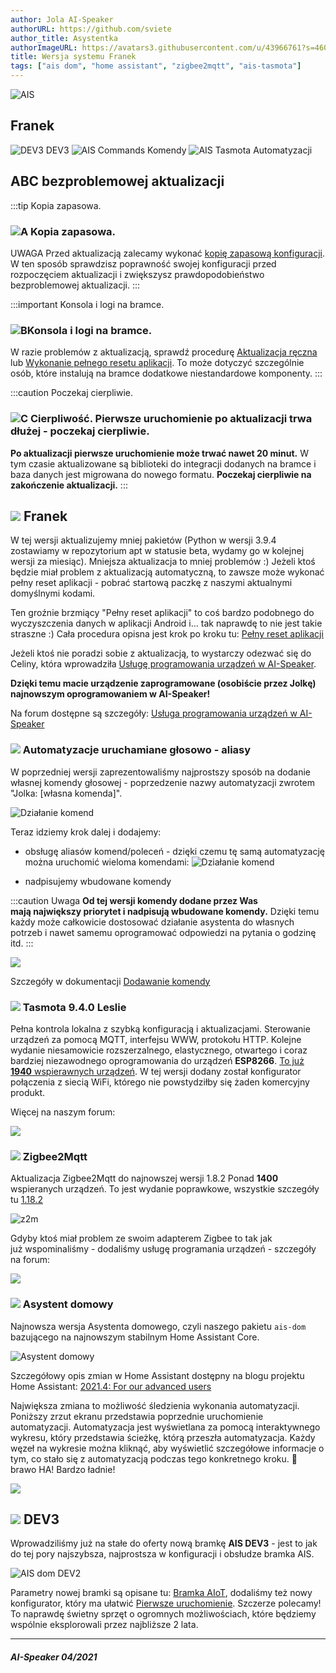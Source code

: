 ```yaml
---
author: Jola AI-Speaker
authorURL: https://github.com/sviete
author_title: Asystentka
authorImageURL: https://avatars3.githubusercontent.com/u/43966761?s=460&v=4
title: Wersja systemu Franek
tags: ["ais dom", "home assistant", "zigbee2mqtt", "ais-tasmota"]
---
```


<div class="IntroAisBlogMenu" >
<div>

![AIS](/img/en/blog/202104/franek.png)

</div>

<h2>Franek</h2>

</div>

![DEV3](/img/en/blog/202104/dev3.png) DEV3 ![AIS Commands](/img/en/blog/202104/commands.png) Komendy ![AIS Tasmota](/img/en/blog/202104/robot.png) Automatyzacji

<!--truncate-->


## ABC bezproblemowej aktualizacji

:::tip Kopia zapasowa.
### ![A](/img/en/blog/202009/alpha-a-circle.png) Kopia zapasowa.

UWAGA Przed aktualizacją zalecamy wykonać [kopię zapasową konfiguracji](/docs/ais_bramka_configuration_software#kopia-zapasowa-konfiguracji). W ten sposób sprawdzisz poprawność swojej konfiguracji przed rozpoczęciem aktualizacji i zwiększysz prawdopodobieństwo bezproblemowej aktualizacji.
:::

:::important Konsola i logi na bramce.
### ![B](/img/en/blog/202009/alpha-b-circle.png)Konsola i logi na bramce.

W razie problemów z aktualizacją, sprawdź procedurę [Aktualizacja ręczna](/docs/ais_bramka_update_manual) lub [Wykonanie pełnego resetu aplikacji](/docs/ais_bramka_reset_ais_step_by_step).
To może dotyczyć szczególnie osób, które instalują na bramce dodatkowe niestandardowe komponenty.
:::

:::caution Poczekaj cierpliwie.
### ![C](/img/en/blog/202009/alpha-c-circle.png) Cierpliwość. Pierwsze uruchomienie po aktualizacji trwa dłużej - poczekaj cierpliwie.

 **Po aktualizacji pierwsze uruchomienie może trwać nawet 20 minut.**
 W tym czasie aktualizowane są biblioteki do integracji dodanych na bramce i baza danych jest migrowana do nowego formatu.
 **Poczekaj cierpliwie na zakończenie aktualizacji.**
:::



## ![](/img/en/blog/202104/franek.png) Franek


W tej wersji aktualizujemy mniej pakietów (Python w wersji 3.9.4 zostawiamy w repozytorium apt w statusie beta, wydamy go w kolejnej wersji za miesiąc).
Mniejsza aktualizacja to mniej problemów :) Jeżeli ktoś będzie miał problem z aktualizacją automatyczną, to zawsze może wykonać pełny reset aplikacji - pobrać startową paczkę z naszymi aktualnymi domyślnymi kodami.

Ten groźnie brzmiący "Pełny reset aplikacji" to coś bardzo podobnego do wyczyszczenia danych w aplikacji Android i... tak naprawdę to nie jest takie straszne :) 
Cała procedura opisna jest krok po kroku tu: [Pełny reset aplikacji](/docs/ais_bramka_reset_ais_step_by_step)


Jeżeli ktoś nie poradzi sobie z aktualizacją, to wystarczy odezwać się do Celiny, która wprowadziła [Usługę programowania urządzeń w AI-Speaker](https://ai-speaker.discourse.group/t/usluga-programowania-urzadzen-w-ai-speaker/1368).

**Dzięki temu macie urządzenie zaprogramowane (osobiście przez Jolkę) najnowszym oprogramowaniem w AI-Speaker!**

Na forum dostępne są szczegóły: [Usługa programowania urządzeń w AI-Speaker](https://ai-speaker.discourse.group/t/usluga-programowania-urzadzen-w-ai-speaker/1368)



### ![](/img/en/blog/202104/commands.png) Automatyzacje uruchamiane głosowo - aliasy

W poprzedniej wersji zaprezentowaliśmy najprostszy sposób na dodanie własnej komendy głosowej - poprzedzenie nazwy automatyzacji zwrotem "Jolka: [własna komenda]".

![Działanie komend](/img/en/frontend/jolka-assistant-automation.jpeg)

Teraz idziemy krok dalej i dodajemy:

- obsługę aliasów komend/poleceń - dzięki czemu tę samą automatyzację można uruchomić wieloma komendami:
![Działanie komend](/img/en/frontend/jolka-assistant-automation-aliases.jpeg)

- nadpisujemy wbudowane komendy

:::caution Uwaga
**Od tej wersji komendy dodane przez Was mają największy priorytet i nadpisują wbudowane komendy.**
Dzięki temu każdy może całkowicie dostosować działanie asystenta do własnych potrzeb i nawet samemu oprogramować odpowiedzi na pytania o godzinę itd. 
:::

![](/img/en/blog/202104/kot1.jpeg)


Szczegóły w dokumentacji [Dodawanie komendy](/docs/ais_app_assistent_add_command/)


### ![](/img/en/blog/202104/robot.png) Tasmota 9.4.0 Leslie


Pełna kontrola lokalna z szybką konfiguracją i aktualizacjami. Sterowanie urządzeń za pomocą MQTT, interfejsu WWW, protokołu HTTP. 
Kolejne wydanie niesamowicie rozszerzalnego, elastycznego, otwartego i coraz bardziej niezawodnego oprogramowania do urządzeń **ESP8266**.
[To już **1940** wspierawnych urządzeń](https://templates.blakadder.com/index.html).
W tej wersji dodany został konfigurator połączenia z siecią WiFi, którego nie powstydziłby się żaden komercyjny produkt.

Więcej na naszym forum: 

[![](/img/en/blog/202104/tasmota.jpeg)](https://ai-speaker.discourse.group/t/tasmota-v9-4-0-leslie/1703)




### ![](/img/en/blog/202102/honeybee.png) Zigbee2Mqtt


Aktualizacja Zigbee2Mqtt do najnowszej wersji 1.8.2 Ponad **1400** wspieranych urządzeń. 
To jest wydanie poprawkowe, wszystkie szczegóły tu [1.18.2](https://github.com/Koenkk/zigbee2mqtt/releases/tag/1.18.2)

![z2m](/img/en/blog/202103/z2m.png)


Gdyby ktoś miał problem ze swoim adapterem Zigbee to tak jak już wspominaliśmy - dodaliśmy usługę programania urządzeń - szczegóły na forum:

 [![](/img/en/blog/202102/ais_devices_suport.png)](https://ai-speaker.discourse.group/t/usluga-programowania-urzadzen-w-ai-speaker/1368)



### ![](/img/en/blog/202101/hass.png) Asystent domowy

Najnowsza wersja Asystenta domowego, czyli naszego pakietu ``ais-dom`` bazującego na najnowszym stabilnym Home Assistant Core.

![Asystent domowy](/img/en/blog/202104/social.png)

Szczegółowy opis zmian w Home Assistant dostępny na blogu projektu Home Assistant: [2021.4: For our advanced users](https://www.home-assistant.io/blog/2021/04/07/release-20214/)

Największa zmiana to możliwość śledzienia wykonania automatyzacji. Poniższy zrzut ekranu przedstawia poprzednie uruchomienie automatyzacji. Automatyzacja jest wyświetlana za pomocą interaktywnego wykresu, który przedstawia ścieżkę, którą przeszła automatyzacja. Każdy węzeł na wykresie można kliknąć, aby wyświetlić szczegółowe informacje o tym, co stało się z automatyzacją podczas tego konkretnego kroku. 👏 brawo HA! Bardzo ładnie! 

![](/img/en/blog/202104/trace.jpeg)



## ![](/img/en/blog/202103/dev3.png) DEV3

Wprowadziliśmy już na stałe do oferty nową bramkę **AIS DEV3** - jest to jak do tej pory najszybsza, najprostsza w konfiguracji i obsłudze bramka AIS.

![AIS dom DEV2](/img/en/bramka/ais_dev3_in_box.jpg)


Parametry nowej bramki są opisane tu: [Bramka AIoT](/docs/ais_bramka_index), dodaliśmy też nowy konfigurator, który ma ułatwić [Pierwsze uruchomienie](/docs/ais_bramka_first_run_the_gate).
Szczerze polecamy! To naprawdę świetny sprzęt o ogromnych możliwościach, które będziemy wspólnie eksplorowali przez najbliższe 2 lata. 

-------

##### AI-Speaker 04/2021
